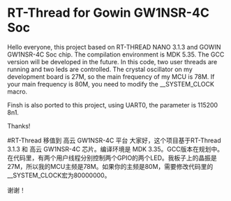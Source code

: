 # RT-Thread for Gowin GW1NSR-4C Soc

Hello everyone, this project based on RT-THREAD NANO 3.1.3 and GOWIN GW1NSR-4C Soc chip. The compilation environment is MDK 5.35. The GCC version will be developed in the future. In this code, two user threads are running and two leds are controlled. The crystal oscillator on my development board is 27M, so the main frequency of my MCU is 78M. If your main frequency is 80M, you need to modify the __SYSTEM_CLOCK macro.

Finsh is also ported to this project, using UART0, the parameter is 115200 8n1.

Thanks!


#RT-Thread 移值到 高云 GW1NSR-4C 平台
大家好，这个项目基于RT-Thread 3.1.3 和 高云 GW1NSR-4C 芯片。编译环境是 MDK 3.35。GCC版本在规划中。
在代码里，有两个用户线程分别控制两个GPIO的两个LED。我板子上的晶振是27M，所以我的MCU主频是78M。如果你的主频是80M，需要修改代码里的__SYSTEM_CLOCK宏为80000000。

谢谢！
